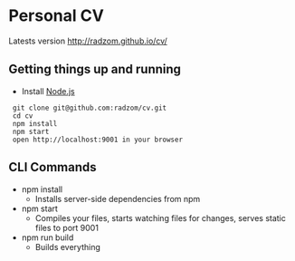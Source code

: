 # Personal CV

Latests version http://radzom.github.io/cv/

## Getting things up and running
- Install [Node.js](http://nodejs.org)

```
 git clone git@github.com:radzom/cv.git
 cd cv
 npm install
 npm start
 open http://localhost:9001 in your browser
```

## CLI Commands
* npm install
    * Installs server-side dependencies from npm
* npm start
    * Compiles your files, starts watching files for changes, serves static files to port 9001
* npm run build
    * Builds everything
